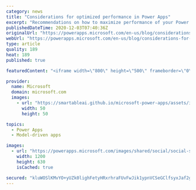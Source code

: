 ```yaml
---
category: news
title: "Considerations for optimized performance in Power Apps"
excerpt: "Recommendations on how to maximize performance of your Power Apps "
publishedDateTime: 2020-12-03T07:40:36Z
originalUrl: "https://powerapps.microsoft.com/en-us/blog/considerations-for-optimized-performance-in-power-apps/"
webUrl: "https://powerapps.microsoft.com/en-us/blog/considerations-for-optimized-performance-in-power-apps/"
type: article
quality: 189
heat: 189
published: true

featuredContent: "<iframe width=\"800\" height=\"500\" frameborder=\"0\" src=\"https://www.youtube.com/embed/jcKoqC9Vfmo\" allow=\"accelerometer; autoplay; encrypted-media; gyroscope; picture-in-picture\" allowfullscreen></iframe>"

provider:
  name: Microsoft
  domain: microsoft.com
  images:
    - url: "https://smartableai.github.io/microsoft-power-apps/assets/images/organizations/microsoft.com-50x50.jpg"
      width: 50
      height: 50

topics:
  - Power Apps
  - Model-driven apps

images:
  - url: "https://powerapps.microsoft.com/images/shared/social/social-share-post-ignite.png"
    width: 1200
    height: 630
    isCached: true

secured: "kluWOSlKMvYO+yUZk0lighFetyHRxrhraFUvFwJik1ypnVCSeGClfsyxJaf2gjnwyAtTj9QJzh12GbX7Pyi57dYZhNrUweP9MPFYGq9RNMY5AfmMXmiw5YMiTHWseO85QOpirUOTIOvTWwc5SJeUmRAf2hzXv68SBhJm51fS4zek2fV36QSkd22wzNBoavOecsdklL+G1E9ZNGqs3U0l5EdJFbmSI+yjJu6Zmcw82gTxVlM161JqPEVzp4Eg+Iwg9oSU4XAurS4H93DoNKDwqmtaS1eBbst9yz1W7vCwfX5nwlqzR6uLRNQbApjxhZ7PNDfQt3KgLWd/D0Rc7qUq/BVKuDaY74gF7Z4BcSPKIYxOlDajiN8FLmggfCn7B96QZE0aJPylRUfNKGO5CxMxPMtHvd7mD7934j+6/4NOk35dn0OCR4eO++zB5QBi9DpvNHdZrbHeJbGpCYTVN0AtSQ==;GMWUkLDu4dspKlA1v6AmDQ=="
---
```


